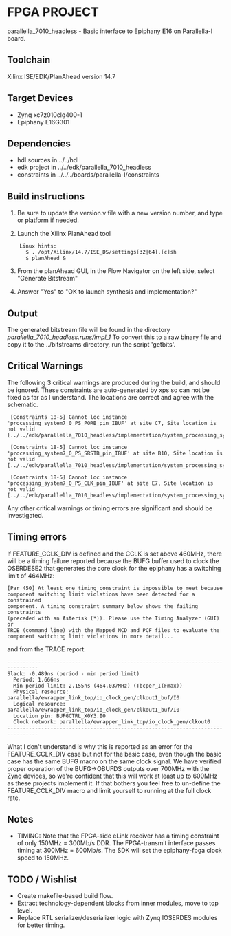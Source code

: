 # FPGA PROJECT 

parallella_7010_headless - Basic interface to Epiphany E16 on Parallella-I board.

## Toolchain

Xilinx ISE/EDK/PlanAhead version 14.7

## Target Devices

* Zynq xc7z010clg400-1
* Epiphany E16G301

## Dependencies

* hdl sources in ../../hdl
* edk project in ../../edk/parallella_7010_headless
* constraints in ../../../boards/parallella-I/constraints

## Build instructions

1.  Be sure to update the version.v file with a new version number, and type or platform if needed.

2.  Launch the Xilinx PlanAhead tool

```
    Linux hints:
      $ . /opt/Xilinx/14.7/ISE_DS/settings[32|64].[c]sh
      $ planAhead &
```

3.  From the planAhead GUI, in the Flow Navigator on the left side, select "Generate Bitstream"

4.  Answer "Yes" to "OK to launch synthesis and implementation?"

## Output

The generated bitstream file will be found in the directory
*parallella_7010_headless.runs/impl_1*
To convert this to a raw binary file and copy it to the ../bitstreams directory, run the script 'getbits'.

##  Critical Warnings

The following 3 critical warnings are produced during the build, and should be ignored.  These constraints are auto-generated by xps so can not be fixed as far as I understand.  The locations are correct and agree with the schematic.

```
 [Constraints 18-5] Cannot loc instance 'processing_system7_0_PS_PORB_pin_IBUF' at site C7, Site location is not valid [../../edk/parallella_7010_headless/implementation/system_processing_system7_0_wrapper.ncf:160]

 [Constraints 18-5] Cannot loc instance 'processing_system7_0_PS_SRSTB_pin_IBUF' at site B10, Site location is not valid [../../edk/parallella_7010_headless/implementation/system_processing_system7_0_wrapper.ncf:161]

 [Constraints 18-5] Cannot loc instance 'processing_system7_0_PS_CLK_pin_IBUF' at site E7, Site location is not valid [../../edk/parallella_7010_headless/implementation/system_processing_system7_0_wrapper.ncf:162]
```

Any other critical warnings or timing errors are significant and should be investigated.

## Timing errors

If FEATURE_CCLK_DIV is defined and the CCLK is set above 460MHz, there will be a timing failure reported because the BUFG buffer used to clock the OSERDESE2 that generates the core clock for the epiphany has a switching limit of 464MHz:

```
[Par 450] At least one timing constraint is impossible to meet because 
component switching limit violations have been detected for a constrained 
component. A timing constraint summary below shows the failing constraints 
(preceded with an Asterisk (*)). Please use the Timing Analyzer (GUI) or 
TRCE (command line) with the Mapped NCD and PCF files to evaluate the 
component switching limit violations in more detail...
```
and from the TRACE report:
```
--------------------------------------------------------------------------------
Slack: -0.489ns (period - min period limit)
  Period: 1.666ns
  Min period limit: 2.155ns (464.037MHz) (Tbcper_I(Fmax))
  Physical resource: parallella/ewrapper_link_top/io_clock_gen/clkout1_buf/I0
  Logical resource: parallella/ewrapper_link_top/io_clock_gen/clkout1_buf/I0
  Location pin: BUFGCTRL_X0Y3.I0
  Clock network: parallella/ewrapper_link_top/io_clock_gen/clkout0
--------------------------------------------------------------------------------
```

What I don't understand is why this is reported as an error for the FEATURE_CCLK_DIV case but not for the basic case, even though the basic case has the same BUFG macro on the same clock signal.  We have verified proper operation of the BUFG->OBUFDS outputs over 700MHz with the Zynq devices, so we're confident that this will work at least up to 600MHz as these projects implement it.  If that bothers you feel free to un-define the FEATURE_CCLK_DIV macro and limit yourself to running at the full clock rate.

## Notes

* TIMING: Note that the FPGA-side eLink receiver has a timing constraint of only 150MHz = 300Mb/s DDR.  The FPGA-transmit interface passes timing at 300MHz = 600Mb/s.  The SDK will set the epiphany-fpga clock speed to 150MHz.

## TODO / Wishlist

* Create makefile-based build flow.
* Extract technology-dependent blocks from inner modules, move to top level.
* Replace RTL serializer/deserializer logic with Zynq IOSERDES modules for better timing.


